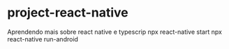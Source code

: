 # project-react-native
 Aprendendo mais sobre react native e typescrip
 npx react-native start
 npx react-native run-android

